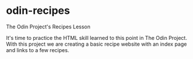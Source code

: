 # odin-recipes
The Odin Project's Recipes Lesson

It's time to practice the HTML skill learned to this point in The Odin Project.
With this project we are creating a basic recipe website with an index page 
and links to a few recipes.